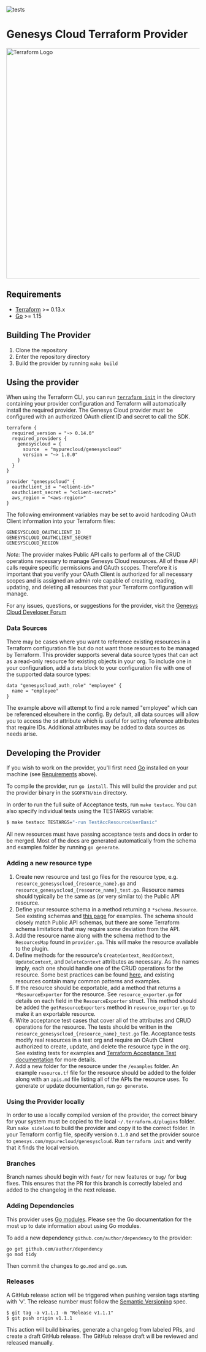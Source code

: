 ![tests](https://github.com/MyPureCloud/terraform-provider-genesyscloud/workflows/Tests/badge.svg?branch=main)
# Genesys Cloud Terraform Provider
<img src="https://www.terraform.io/assets/images/logo-text-8c3ba8a6.svg" width="600px" alt="Terraform Logo">

## Requirements

-	[Terraform](https://www.terraform.io/downloads.html) >= 0.13.x
-	[Go](https://golang.org/doc/install) >= 1.15

## Building The Provider

1. Clone the repository
2. Enter the repository directory
3. Build the provider by running `make build`

## Using the provider

When using the Terraform CLI, you can run [`terraform init`](https://www.terraform.io/docs/commands/init.html) in the directory containing your provider configuration and Terraform will automatically install the required provider. The Genesys Cloud provider must be configured with an authorized OAuth client ID and secret to call the SDK.

```hcl
terraform {
  required_version = "~> 0.14.0"
  required_providers {
    genesyscloud = {
      source  = "mypurecloud/genesyscloud"
      version = "~> 1.0.0"
    }
  }
}

provider "genesyscloud" {
  oauthclient_id = "<client-id>"
  oauthclient_secret = "<client-secret>"
  aws_region = "<aws-region>"
}

```

The following environment variables may be set to avoid hardcoding OAuth Client information into your Terraform files:

```
GENESYSCLOUD_OAUTHCLIENT_ID
GENESYSCLOUD_OAUTHCLIENT_SECRET
GENESYSCLOUD_REGION
```

*Note:* The provider makes Public API calls to perform all of the CRUD operations necessary to manage Genesys Cloud resources. All of these API calls require specific permissions and OAuth scopes. Therefore it is important that you verify your OAuth Client is authorized for all necessary scopes and is assigned an admin role capable of creating, reading, updating, and deleting all resources that your Terraform configuration will manage.

For any issues, questions, or suggestions for the provider, visit the [Genesys Cloud Developer Forum](https://developer.mypurecloud.com/forum/)

### Data Sources

There may be cases where you want to reference existing resources in a Terraform configuration file but do not want those resources to be managed by Terraform. This provider supports several data source types that can act as a read-only resource for existing objects in your org. To include one in your configuration, add a `data` block to your configuration file with one of the supported data source types:
```hcl
data "genesyscloud_auth_role" "employee" {
  name = "employee"
}
```
The example above will attempt to find a role named "employee" which can be referenced elsewhere in the config. By default, all data sources will allow you to access the `id` attribute which is useful for setting reference attributes that require IDs. Additional attributes may be added to data sources as needs arise.

## Developing the Provider

If you wish to work on the provider, you'll first need [Go](http://www.golang.org) installed on your machine (see [Requirements](#requirements) above).

To compile the provider, run `go install`. This will build the provider and put the provider binary in the `$GOPATH/bin` directory.

In order to run the full suite of Acceptance tests, run `make testacc`. You can also specify individual tests using the TESTARGS variable:

```sh
$ make testacc TESTARGS="-run TestAccResourceUserBasic"
```

All new resources must have passing acceptance tests and docs in order to be merged. Most of the docs are generated automatically from the schema and examples folder by running `go generate`.

### Adding a new resource type

1. Create new resource and test go files for the resource type, e.g. `resource_genesyscloud_{resource_name}.go` and `resource_genesyscloud_{resource_name}_test.go`. Resource names should typically be the same as (or very similar to) the Public API resource. 
2. Define your resource schema in a method returning a `*schema.Resource`. See existing schemas and [this page](https://www.terraform.io/docs/extend/schemas/index.html) for examples. The schema should closely match Public API schemas, but there are some Terraform schema limitations that may require some deviation from the API.
3. Add the resource name along with the schema method to the `ResourcesMap` found in `provider.go`. This will make the resource available to the plugin.
4. Define methods for the resource's `CreateContext`, `ReadContext`, `UpdateContext`, and `DeleteContext` attributes as necessary. As the names imply, each one should handle one of the CRUD operations for the resource. Some best practices can be found [here](https://www.terraform.io/docs/extend/best-practices/index.html), and existing resources contain many common patterns and examples.
5. If the resource should be exportable, add a method that returns a `*ResourceExporter` for the resource. See `resource_exporter.go` for details on each field in the `ResourceExporter` struct. This method should be added the `getResourceExporters` method in `resource_exporter.go` to make it an exportable resource.
6. Write acceptance test cases that cover all of the attributes and CRUD operations for the resource. The tests should be written in the `resource_genesyscloud_{resource_name}_test.go` file. Acceptance tests modify real resources in a test org and require an OAuth Client authorized to create, update, and delete the resource type in the org. See existing tests for examples and [Terraform Acceptance Test documentation](https://www.terraform.io/docs/extend/testing/acceptance-tests/index.html) for more details.
7. Add a new folder for the resource under the `/examples` folder. An example `resource.tf` file for the resource should be added to the folder along with an `apis.md` file listing all of the APIs the resource uses. To generate or update documentation, run `go generate`.

### Using the Provider locally

In order to use a locally compiled version of the provider, the correct binary for your system must be copied to the local `~/.terraform.d/plugins` folder. Run `make sideload` to build the provider and copy it to the correct folder. In your Terraform config file, specify version `0.1.0` and set the provider source to `genesys.com/mypurecloud/genesyscloud`. Run `terraform init` and verify that it finds the local version.

### Branches

Branch names should begin with `feat/` for new features or `bug/` for bug fixes. This ensures that the PR for this branch is correctly labeled and added to the changelog in the next release.

### Adding Dependencies

This provider uses [Go modules](https://github.com/golang/go/wiki/Modules).
Please see the Go documentation for the most up to date information about using Go modules.

To add a new dependency `github.com/author/dependency` to the provider:

```
go get github.com/author/dependency
go mod tidy
```

Then commit the changes to `go.mod` and `go.sum`.

### Releases

A GitHub release action will be triggered when pushing version tags starting with 'v'. The release number must follow the [Semantic Versioning](https://semver.org/spec/v2.0.0.html) spec.

```
$ git tag -a v1.1.1 -m "Release v1.1.1"
$ git push origin v1.1.1
```

This action will build binaries, generate a changelog from labeled PRs, and create a draft GitHub release. The GitHub release draft will be reviewed and released manually.